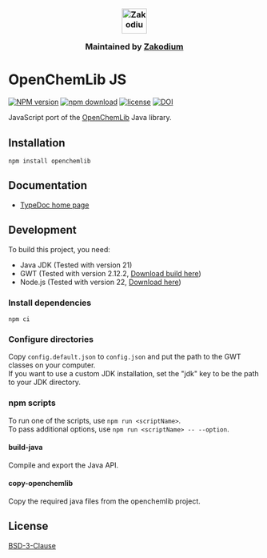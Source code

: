 <h3 align="center">
  <a href="https://www.zakodium.com">
    <img src="https://www.zakodium.com/brand/zakodium-logo-white.svg" width="50" alt="Zakodium logo" />
  </a>
  <p>
    Maintained by <a href="https://www.zakodium.com">Zakodium</a>
  </p>
</h3>

# OpenChemLib JS

[![NPM version][npm-image]][npm-url]
[![npm download][download-image]][download-url]
[![license][license-image]][license-url]
[![DOI](https://www.zenodo.org/badge/23346814.svg)](https://www.zenodo.org/badge/latestdoi/23346814)

JavaScript port of the [OpenChemLib](https://github.com/actelion/openchemlib) Java library.

## Installation

```console
npm install openchemlib
```

## Documentation

- [TypeDoc home page](https://cheminfo.github.io/openchemlib-js/index.html)

## Development

To build this project, you need:

- Java JDK (Tested with version 21)
- GWT (Tested with version 2.12.2, [Download build here](http://www.gwtproject.org/download.html))
- Node.js (Tested with version 22, [Download here](https://nodejs.org/en/download/))

### Install dependencies

```console
npm ci
```

### Configure directories

Copy `config.default.json` to `config.json` and put the path to the GWT classes on your computer.  
If you want to use a custom JDK installation, set the "jdk" key to be the path to your JDK directory.

### npm scripts

To run one of the scripts, use `npm run <scriptName>`.  
To pass additional options, use `npm run <scriptName> -- --option`.

#### build-java

Compile and export the Java API.

#### copy-openchemlib

Copy the required java files from the openchemlib project.

## License

[BSD-3-Clause](./LICENSE)

[npm-image]: https://img.shields.io/npm/v/openchemlib.svg
[npm-url]: https://www.npmjs.com/package/openchemlib
[download-image]: https://img.shields.io/npm/dm/openchemlib.svg
[download-url]: https://www.npmjs.com/package/openchemlib
[license-image]: https://img.shields.io/npm/l/openchemlib.svg
[license-url]: https://github.com/cheminfo/openchemlib-js/blob/main/LICENSE
